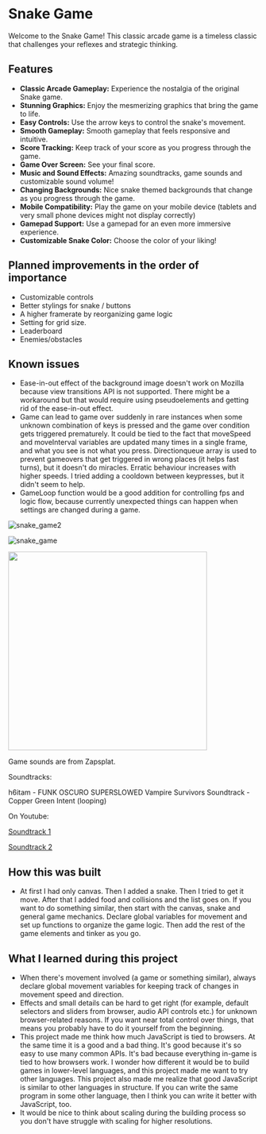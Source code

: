 # Snake Game

Welcome to the Snake Game! This classic arcade game is a timeless classic that challenges your reflexes and strategic thinking.

## Features

- **Classic Arcade Gameplay:** Experience the nostalgia of the original Snake game.
- **Stunning Graphics:** Enjoy the mesmerizing graphics that bring the game to life.
- **Easy Controls:** Use the arrow keys to control the snake's movement.
- **Smooth Gameplay:** Smooth gameplay that feels responsive and intuitive.
- **Score Tracking:** Keep track of your score as you progress through the game.
- **Game Over Screen:** See your final score.
- **Music and Sound Effects:** Amazing soundtracks, game sounds and customizable sound volume!
- **Changing Backgrounds:** Nice snake themed backgrounds that change as you progress through the game.
- **Mobile Compatibility:** Play the game on your mobile device (tablets and very small phone devices might not display correctly)
- **Gamepad Support:** Use a gamepad for an even more immersive experience.
- **Customizable Snake Color:** Choose the color of your liking!

## Planned improvements in the order of importance

* Customizable controls
* Better stylings for snake / buttons
* A higher framerate by reorganizing game logic
* Setting for grid size.
* Leaderboard
* Enemies/obstacles

## Known issues

* Ease-in-out effect of the background image doesn't work on Mozilla because view transitions API is not supported. There might be a workaround but that would require using pseudoelements and getting rid of the ease-in-out effect.
* Game can lead to game over suddenly in rare instances when some unknown combination of keys is pressed and the game over condition gets triggered prematurely. It could be tied to the fact that moveSpeed and moveInterval variables are updated many times in a single frame, and what you see is not what you press. Directionqueue array is used to prevent gameovers that get triggered in wrong places (it helps fast turns), but it doesn't do miracles. Erratic behaviour increases with higher speeds. I tried adding a cooldown between keypresses, but it didn't seem to help.
* GameLoop function would be a good addition for controlling fps and logic flow, because currently unexpected things can happen when settings are changed during a game.

![snake_game2](https://github.com/user-attachments/assets/67f92ca1-3c2f-4061-a68d-472d3be7adbc)


![snake_game](https://github.com/user-attachments/assets/3d1b71c4-b47f-4c88-9c7c-94a64268d78b)

<img src="https://github.com/user-attachments/assets/d267a0a2-9d89-4afe-ba47-ed560b90d92c" width="400" />


Game sounds are from Zapsplat.

Soundtracks:

h6itam - FUNK OSCURO SUPERSLOWED
Vampire Survivors Soundtrack - Copper Green Intent (looping)

On Youtube:

<a href="https://www.youtube.com/watch?v=xmRVFNv_DGs">Soundtrack 1</a>

<a href="https://www.youtube.com/watch?v=p7qpWDSN7lM">Soundtrack 2</a>

## How this was built

* At first I had only canvas. Then I added a snake. Then I tried to get it move. After that I added food and collisions and the list goes on. If you want to do something similar, then start with the canvas, snake and general game mechanics. Declare global variables for movement and set up functions to organize the game logic. Then add the rest of the game elements and tinker as you go.

## What I learned during this project

* When there's movement involved (a game or something similar), always declare global movement variables for keeping track of changes in movement speed and direction.
* Effects and small details can be hard to get right (for example, default selectors and sliders from browser, audio API controls etc.) for unknown browser-related reasons. If you want near total control over things, that means you probably have to do it yourself from the beginning.
* This project made me think how much JavaScript is tied to browsers. At the same time it is a good and a bad thing. It's good because it's so easy to use many common APIs. It's bad because everything in-game is tied to how browsers work. I wonder how different it would be to build games in lower-level languages, and this project made me want to try other languages. This project also made me realize that good JavaScript is similar to other languages in structure. If you can write the same program in some other language, then I think you can write it better with JavaScript, too.    
* It would be nice to think about scaling during the building process so you don't have struggle with scaling for higher resolutions.
